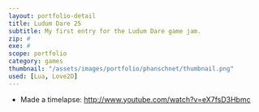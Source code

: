 ```yaml
---
layout: portfolio-detail
title: Ludum Dare 25
subtitle: My first entry for the Ludum Dare game jam.
zip: #
exe: #
scope: portfolio
category: games
thumbnail: "/assets/images/portfolio/phanschnet/thumbnail.png"
used: [Lua, Love2D]
---
```


 * Made a timelapse: http://www.youtube.com/watch?v=eX7fsD3Hbmc